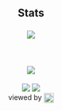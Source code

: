 


<div align="center">

## Stats
<img style="margin: 5px;" src="https://github-readme-stats.vercel.app/api?username=shafiahaz2478
&hide=stars&cache_seconds=1800&count_private=true&show_icons=true&include_all_commits=true&hide_border=false&theme=github_dark"/>
</div><br>

<div align="center">

<img style="margin: 5px;" src="https://github-readme-stats.vercel.app/api/wakatime?username=shafiahaz2478
&v=2"/>
</div>

<div align="center">
<img src="https://raw.githubusercontent.com/shafiahaz2478
/shafiahaz2478
/animation/github-contribution-grid-snake-dark.svg#gh-dark-mode-only"/>
<img src="https://raw.githubusercontent.com/shafiahaz2478
/shafiahaz2478
/animation/github-contribution-grid-snake.svg#gh-light-mode-only"/>
</div>

<div align="center">
viewed by <img src="https://visitor-badge.laobi.icu/badge?page_id=shafiahaz2478
.shafiahaz2478
" align="center" height="20" width="" />
</div>
